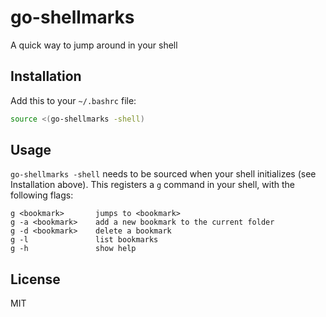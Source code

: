 # go-shellmarks

A quick way to jump around in your shell

## Installation

Add this to your `~/.bashrc` file:

```bash
source <(go-shellmarks -shell)
```

## Usage

`go-shellmarks -shell` needs to be sourced when your shell initializes (see
Installation above). This registers a `g` command in your shell, with the
following flags:

```
g <bookmark>       jumps to <bookmark>
g -a <bookmark>    add a new bookmark to the current folder
g -d <bookmark>    delete a bookmark
g -l               list bookmarks
g -h               show help
```

## License

MIT
